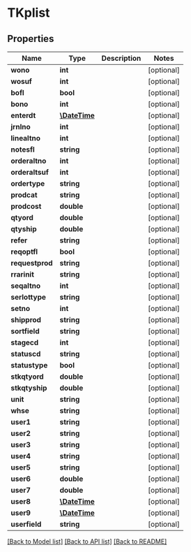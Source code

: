 # TKplist

## Properties
Name | Type | Description | Notes
------------ | ------------- | ------------- | -------------
**wono** | **int** |  | [optional] 
**wosuf** | **int** |  | [optional] 
**bofl** | **bool** |  | [optional] 
**bono** | **int** |  | [optional] 
**enterdt** | [**\DateTime**](\DateTime.md) |  | [optional] 
**jrnlno** | **int** |  | [optional] 
**linealtno** | **int** |  | [optional] 
**notesfl** | **string** |  | [optional] 
**orderaltno** | **int** |  | [optional] 
**orderaltsuf** | **int** |  | [optional] 
**ordertype** | **string** |  | [optional] 
**prodcat** | **string** |  | [optional] 
**prodcost** | **double** |  | [optional] 
**qtyord** | **double** |  | [optional] 
**qtyship** | **double** |  | [optional] 
**refer** | **string** |  | [optional] 
**reqoptfl** | **bool** |  | [optional] 
**requestprod** | **string** |  | [optional] 
**rrarinit** | **string** |  | [optional] 
**seqaltno** | **int** |  | [optional] 
**serlottype** | **string** |  | [optional] 
**setno** | **int** |  | [optional] 
**shipprod** | **string** |  | [optional] 
**sortfield** | **string** |  | [optional] 
**stagecd** | **int** |  | [optional] 
**statuscd** | **string** |  | [optional] 
**statustype** | **bool** |  | [optional] 
**stkqtyord** | **double** |  | [optional] 
**stkqtyship** | **double** |  | [optional] 
**unit** | **string** |  | [optional] 
**whse** | **string** |  | [optional] 
**user1** | **string** |  | [optional] 
**user2** | **string** |  | [optional] 
**user3** | **string** |  | [optional] 
**user4** | **string** |  | [optional] 
**user5** | **string** |  | [optional] 
**user6** | **double** |  | [optional] 
**user7** | **double** |  | [optional] 
**user8** | [**\DateTime**](\DateTime.md) |  | [optional] 
**user9** | [**\DateTime**](\DateTime.md) |  | [optional] 
**userfield** | **string** |  | [optional] 

[[Back to Model list]](../README.md#documentation-for-models) [[Back to API list]](../README.md#documentation-for-api-endpoints) [[Back to README]](../README.md)



